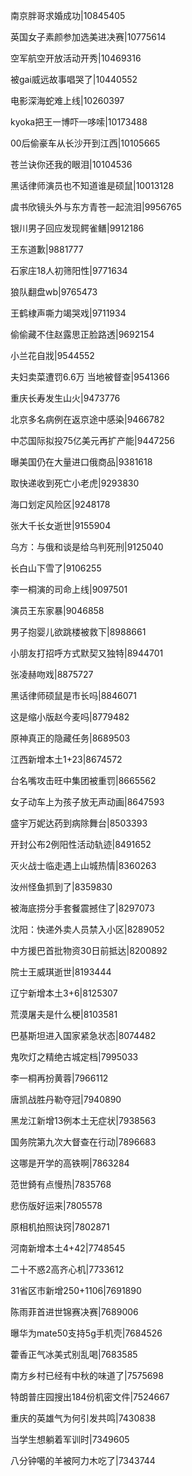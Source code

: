 南京胖哥求婚成功|10845405

英国女子素颜参加选美进决赛|10775614

空军航空开放活动开秀|10469316

被gai威远故事唱哭了|10440552

电影深海蛇难上线|10260397

kyoka把王一博吓一哆嗦|10173488

00后偷豪车从长沙开到江西|10105665

苍兰诀你还我的眼泪|10104536

黑话律师演员也不知道谁是硕鼠|10013128

虞书欣镜头外与东方青苍一起流泪|9956765

银川男子回应发现鳄雀鳝|9912186

王东道歉|9881777

石家庄18人初筛阳性|9771634

狼队翻盘wb|9765473

王鹤棣声嘶力竭哭戏|9711934

偷偷藏不住赵露思正脸路透|9692154

小兰花自戕|9544552

夫妇卖菜遭罚6.6万 当地被督查|9541366

重庆长寿发生山火|9473776

北京多名病例在返京途中感染|9466782

中芯国际拟投75亿美元再扩产能|9447256

曝美国仍在大量进口俄商品|9381618

取快递收到死亡小老虎|9293830

海口划定风险区|9248178

张大千长女逝世|9155904

乌方：与俄和谈是给乌判死刑|9125040

长白山下雪了|9106255

李一桐演的司命上线|9097501

演员王东家暴|9046858

男子抱婴儿欲跳楼被救下|8988661

小朋友打招呼方式默契又独特|8944701

张凌赫吻戏|8875727

黑话律师硕鼠是市长吗|8846071

这是缩小版赵今麦吗|8779482

原神真正的隐藏任务|8689503

江西新增本土1+23|8674572

台名嘴攻击旺中集团被重罚|8665562

女子动车上为孩子放无声动画|8647593

盛宇万妮达药到病除舞台|8503393

开封公布2例阳性活动轨迹|8491652

灭火战士临走遇上山城热情|8360263

汝州怪鱼抓到了|8359830

被海底捞分手套餐震撼住了|8297073

沈阳：快递外卖人员禁入小区|8289052

中方援巴首批物资30日前抵达|8200892

院士王威琪逝世|8193444

辽宁新增本土3+6|8125307

荒漠屠夫是什么梗|8103581

巴基斯坦进入国家紧急状态|8074482

鬼吹灯之精绝古城定档|7995033

李一桐再扮黄蓉|7966112

唐凯战胜丹勒夺冠|7940890

黑龙江新增13例本土无症状|7938563

国务院第九次大督查在行动|7896683

这哪是开学的高铁啊|7863284

范世錡有点慢热|7835768

悲伤版好运来|7805578

原相机拍照诀窍|7802871

河南新增本土4+42|7748545

二十不惑2高齐心机|7733612

31省区市新增250+1106|7691890

陈雨菲首进世锦赛决赛|7689006

曝华为mate50支持5g手机壳|7684526

藿香正气冰美式别乱喝|7683585

南方乡村已经有中秋的味道了|7575698

特朗普庄园搜出184份机密文件|7524667

重庆的英雄气为何引发共鸣|7430838

当学生想躺着军训时|7349605

八分钟噶的羊被阿力木吃了|7343744


